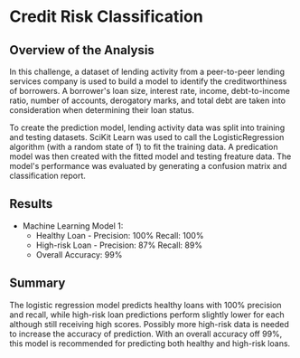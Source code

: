 # Credit Risk Classification

## Overview of the Analysis

In this challenge, a dataset of lending activity from a peer-to-peer lending services company is used to build a model to identify the creditworthiness of borrowers. A borrower's loan size, interest rate, income, debt-to-income ratio, number of accounts, derogatory marks, and total debt are taken into consideration when determining their loan status. 

To create the prediction model, lending activity data was split into training and testing datasets. SciKit Learn was used to call the LogisticRegression algorithm (with a random state of 1) to fit the training data. A predication model was then created with the fitted model and testing freature data. The model's performance was evaluated by generating a confusion matrix and classification report. 

## Results

* Machine Learning Model 1:
  - Healthy Loan - Precision: 100%  Recall: 100%
  - High-risk Loan - Precision: 87%  Recall: 89%
  - Overall Accuracy: 99%
 
## Summary
The logistic regression model predicts healthy loans with 100% precision and recall, while high-risk loan predictions perform slightly lower for each although still receiving high scores. Possibly more high-risk data is needed to increase the accuracy of prediction. With an overall accuracy off 99%, this model is recommended for predicting both healthy and high-risk loans. 